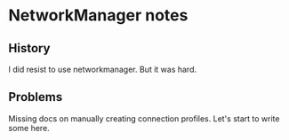 # NetworkManager notes

## History

I did resist to use networkmanager. But it was hard.

## Problems

Missing docs on manually creating connection profiles. Let's start to
write some here.
